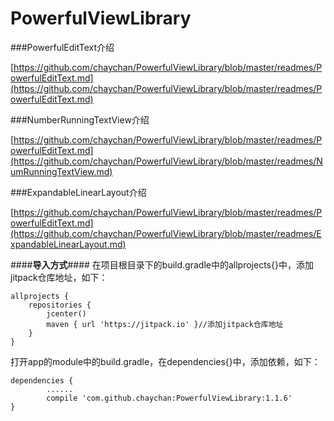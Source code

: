 # PowerfulViewLibrary

###PowerfulEditText介绍  

[https://github.com/chaychan/PowerfulViewLibrary/blob/master/readmes/PowerfulEditText.md](https://github.com/chaychan/PowerfulViewLibrary/blob/master/readmes/PowerfulEditText.md)

###NumberRunningTextView介绍 

[https://github.com/chaychan/PowerfulViewLibrary/blob/master/readmes/PowerfulEditText.md](https://github.com/chaychan/PowerfulViewLibrary/blob/master/readmes/NumRunningTextView.md)

###ExpandableLinearLayout介绍 

[https://github.com/chaychan/PowerfulViewLibrary/blob/master/readmes/PowerfulEditText.md](https://github.com/chaychan/PowerfulViewLibrary/blob/master/readmes/ExpandableLinearLayout.md)

####**导入方式**####
在项目根目录下的build.gradle中的allprojects{}中，添加jitpack仓库地址，如下：

    allprojects {
	    repositories {
	        jcenter()
	        maven { url 'https://jitpack.io' }//添加jitpack仓库地址
	    }
	}
 
打开app的module中的build.gradle，在dependencies{}中，添加依赖，如下：

    dependencies {
			......
	        compile 'com.github.chaychan:PowerfulViewLibrary:1.1.6'
	}

